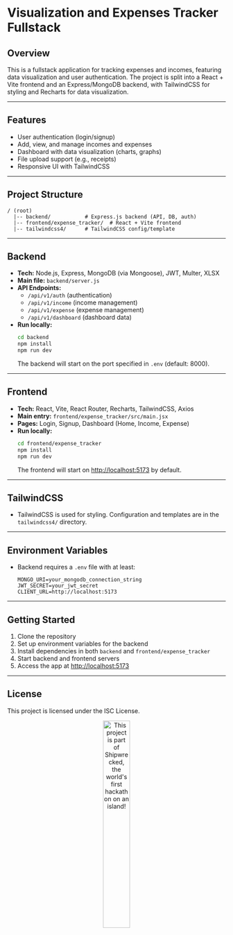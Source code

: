 # Visualization and Expenses Tracker Fullstack

## Overview
This is a fullstack application for tracking expenses and incomes, featuring data visualization and user authentication. The project is split into a React + Vite frontend and an Express/MongoDB backend, with TailwindCSS for styling and Recharts for data visualization.

---

## Features
- User authentication (login/signup)
- Add, view, and manage incomes and expenses
- Dashboard with data visualization (charts, graphs)
- File upload support (e.g., receipts)
- Responsive UI with TailwindCSS

---

## Project Structure
```
/ (root)
  |-- backend/           # Express.js backend (API, DB, auth)
  |-- frontend/expense_tracker/  # React + Vite frontend
  |-- tailwindcss4/      # TailwindCSS config/template
```

---

## Backend
- **Tech:** Node.js, Express, MongoDB (via Mongoose), JWT, Multer, XLSX
- **Main file:** `backend/server.js`
- **API Endpoints:**
  - `/api/v1/auth` (authentication)
  - `/api/v1/income` (income management)
  - `/api/v1/expense` (expense management)
  - `/api/v1/dashboard` (dashboard data)
- **Run locally:**
  ```bash
  cd backend
  npm install
  npm run dev
  ```
  The backend will start on the port specified in `.env` (default: 8000).

---

## Frontend
- **Tech:** React, Vite, React Router, Recharts, TailwindCSS, Axios
- **Main entry:** `frontend/expense_tracker/src/main.jsx`
- **Pages:** Login, Signup, Dashboard (Home, Income, Expense)
- **Run locally:**
  ```bash
  cd frontend/expense_tracker
  npm install
  npm run dev
  ```
  The frontend will start on [http://localhost:5173](http://localhost:5173) by default.

---

## TailwindCSS
- TailwindCSS is used for styling. Configuration and templates are in the `tailwindcss4/` directory.

---

## Environment Variables
- Backend requires a `.env` file with at least:
  ```env
  MONGO_URI=your_mongodb_connection_string
  JWT_SECRET=your_jwt_secret
  CLIENT_URL=http://localhost:5173
  ```

---

## Getting Started
1. Clone the repository
2. Set up environment variables for the backend
3. Install dependencies in both `backend` and `frontend/expense_tracker`
4. Start backend and frontend servers
5. Access the app at [http://localhost:5173](http://localhost:5173)

---

## License
This project is licensed under the ISC License. 


<div align="center">
  <a href="https://shipwrecked.hackclub.com/?t=ghrm" target="_blank">
    <img src="https://hc-cdn.hel1.your-objectstorage.com/s/v3/739361f1d440b17fc9e2f74e49fc185d86cbec14_badge.png" 
         alt="This project is part of Shipwrecked, the world's first hackathon on an island!" 
         style="width: 35%;">
  </a>
</div>

